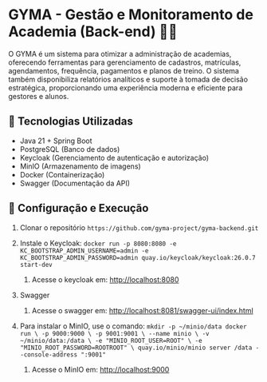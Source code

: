 # GYMA - Gestão e Monitoramento de Academia (Back-end) 🏋️‍♂️
O GYMA é um sistema para otimizar a administração de academias, oferecendo ferramentas para gerenciamento de cadastros, matrículas, agendamentos, frequência, pagamentos e planos de treino. O sistema também disponibiliza relatórios analíticos e suporte à tomada de decisão estratégica, proporcionando uma experiência moderna e eficiente para gestores e alunos.

## 🚀 Tecnologias Utilizadas
- Java 21 + Spring Boot
- PostgreSQL (Banco de dados)
- Keycloak (Gerenciamento de autenticação e autorização)
- MinIO (Armazenamento de imagens)
- Docker (Containerização)
- Swagger (Documentação da API)


## 🔧 Configuração e Execução

1. Clonar o repositório `https://github.com/gyma-project/gyma-backend.git`

2. Instale o Keycloak: `docker run -p 8080:8080 -e KC_BOOTSTRAP_ADMIN_USERNAME=admin -e KC_BOOTSTRAP_ADMIN_PASSWORD=admin quay.io/keycloak/keycloak:26.0.7 start-dev`

    1. Acesse o keycloak em: [http://localhost:8080](http://localhost:8080/)

3. Swagger

    1. Acesse o swagger em: [http://localhost:8081/swagger-ui/index.html](http://localhost:8081/swagger-ui/index.html)


4. Para instalar o MinIO, use o comando:
`
mkdir -p ~/minio/data
docker run \
   -p 9000:9000 \
   -p 9001:9001 \
   --name minio \
   -v ~/minio/data:/data \
   -e "MINIO_ROOT_USER=ROOT" \
   -e "MINIO_ROOT_PASSWORD=ROOTROOT" \
   quay.io/minio/minio server /data --console-address ":9001"
`

    1. Acesse o MinIO em: [http://localhost:9000](http://localhost:9001/)
